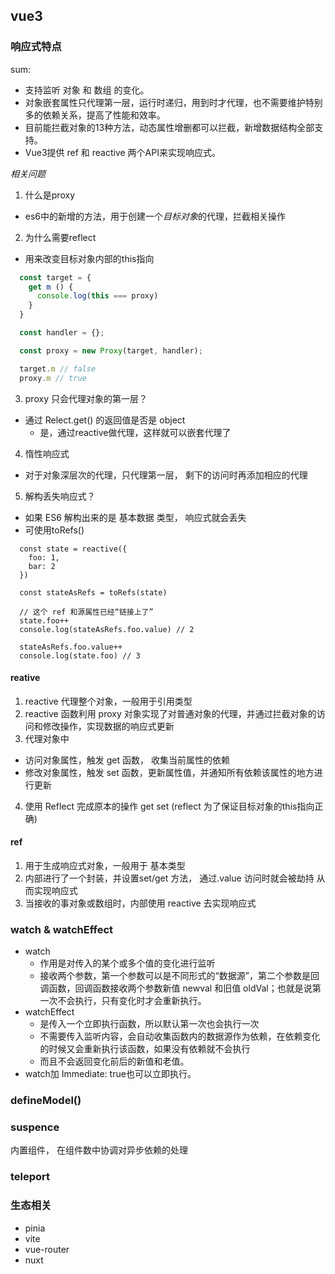 


## vue3


### 响应式特点 

sum:
- 支持监听 对象 和 数组 的变化。
- 对象嵌套属性只代理第一层，运行时递归，用到时才代理，也不需要维护特别多的依赖关系，提高了性能和效率。
- 目前能拦截对象的13种方法，动态属性增删都可以拦截，新增数据结构全部支持。
- Vue3提供 ref 和 reactive 两个API来实现响应式。

*相关问题*
1. 什么是proxy
  - es6中的新增的方法，用于创建一个*目标对象*的代理，拦截相关操作
2. 为什么需要reflect
  - 用来改变目标对象内部的this指向
  ```js
    const target = {
      get m () {
        console.log(this === proxy)
      }
    }

    const handler = {};

    const proxy = new Proxy(target, handler);

    target.m // false
    proxy.m // true
  ```
3. proxy 只会代理对象的第一层？
  - 通过 Relect.get() 的返回值是否是 object
    - 是，通过reactive做代理，这样就可以嵌套代理了
4. 惰性响应式
  - 对于对象深层次的代理，只代理第一层， 剩下的访问时再添加相应的代理
5. 解构丢失响应式？
  - 如果 ES6 解构出来的是 基本数据 类型， 响应式就会丢失
  - 可使用toRefs()
  ```
    const state = reactive({
      foo: 1,
      bar: 2
    })

    const stateAsRefs = toRefs(state)

    // 这个 ref 和源属性已经“链接上了”
    state.foo++
    console.log(stateAsRefs.foo.value) // 2

    stateAsRefs.foo.value++
    console.log(state.foo) // 3
  ```

#### reative 

1. reactive 代理整个对象，一般用于引用类型
2. reactive 函数利用 proxy 对象实现了对普通对象的代理，并通过拦截对象的访问和修改操作，实现数据的响应式更新
3. 代理对象中
  - 访问对象属性，触发 get 函数， 收集当前属性的依赖
  - 修改对象属性，触发 set 函数，更新属性值，并通知所有依赖该属性的地方进行更新
4. 使用 Reflect 完成原本的操作 get set (reflect 为了保证目标对象的this指向正确)

#### ref

1. 用于生成响应式对象，一般用于 基本类型
2. 内部进行了一个封装，并设置set/get 方法， 通过.value 访问时就会被劫持 从而实现响应式
3. 当接收的事对象或数组时，内部使用 reactive 去实现响应式  


### watch & watchEffect

- watch 
  - 作用是对传入的某个或多个值的变化进行监听
  - 接收两个参数，第一个参数可以是不同形式的“数据源”，第二个参数是回调函数，回调函数接收两个参数新值 newval 和旧值 oldVal；也就是说第一次不会执行，只有变化时才会重新执行。
- watchEffect
  - 是传入一个立即执行函数，所以默认第一次也会执行一次
  - 不需要传入监听内容，会自动收集函数内的数据源作为依赖，在依赖变化的时候又会重新执行该函数，如果没有依赖就不会执行
  - 而且不会返回变化前后的新值和老值。
- watch加 Immediate: true也可以立即执行。

### defineModel()



### suspence

内置组件， 在组件数中协调对异步依赖的处理


### teleport

### 生态相关

- pinia
- vite
- vue-router
- nuxt

